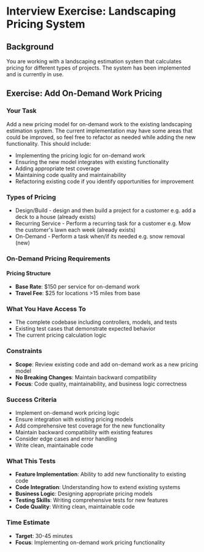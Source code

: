 # Interview Exercise: Landscaping Pricing System

## Background
You are working with a landscaping estimation system that calculates pricing for different types of projects. The system has been implemented and is currently in use.

## Exercise: Add On-Demand Work Pricing

### Your Task
Add a new pricing model for on-demand work to the existing landscaping estimation system. The current implementation may have some areas that could be improved, so feel free to refactor as needed while adding the new functionality. This should include:

- Implementing the pricing logic for on-demand work
- Ensuring the new model integrates with existing functionality
- Adding appropriate test coverage
- Maintaining code quality and maintainability
- Refactoring existing code if you identify opportunities for improvement

### Types of Pricing
- Design/Build - design and then build a project for a customer e.g. add a deck to a house (already exists)
- Recurring Service - Perform a recurring task for a customer e.g. Mow the customer's lawn each week (already exists)
- On-Demand - Perform a task when/if its needed e.g. snow removal (new)

### On-Demand Pricing Requirements

#### Pricing Structure
- **Base Rate**: $150 per service for on-demand work
- **Travel Fee**: $25 for locations >15 miles from base

### What You Have Access To
- The complete codebase including controllers, models, and tests
- Existing test cases that demonstrate expected behavior
- The current pricing calculation logic

### Constraints
- **Scope**: Review existing code and add on-demand work as a new pricing model
- **No Breaking Changes**: Maintain backward compatibility
- **Focus**: Code quality, maintainability, and business logic correctness

### Success Criteria
- Implement on-demand work pricing logic
- Ensure integration with existing pricing models
- Add comprehensive test coverage for the new functionality
- Maintain backward compatibility with existing features
- Consider edge cases and error handling
- Write clean, maintainable code

### What This Tests
- **Feature Implementation**: Ability to add new functionality to existing code
- **Code Integration**: Understanding how to extend existing systems
- **Business Logic**: Designing appropriate pricing models
- **Testing Skills**: Writing comprehensive tests for new features
- **Code Quality**: Writing clean, maintainable code

### Time Estimate
- **Target**: 30-45 minutes
- **Focus**: Implementing on-demand work pricing functionality

